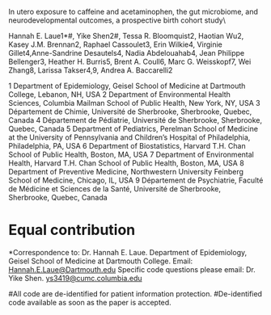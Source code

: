 In utero exposure to caffeine and acetaminophen, the gut microbiome, and neurodevelopmental outcomes, a prospective birth cohort study\

Hannah E. Laue1*#, Yike Shen2#, Tessa R. Bloomquist2, Haotian Wu2, Kasey J.M. Brennan2, Raphael Cassoulet3, Erin Wilkie4, 
Virginie Gillet4,Anne-Sandrine Desautels4, Nadia Abdelouahab4, Jean Philippe Bellenger3, Heather H. Burris5, Brent A. Coull6,
Marc G. Weisskopf7, Wei Zhang8, Larissa Takser4,9, Andrea A. Baccarelli2

1 Department of Epidemiology, Geisel School of Medicine at Dartmouth College, Lebanon, NH, USA
2 Department of Environmental Health Sciences, Columbia Mailman School of Public Health, New York, NY, USA
3 Département de Chimie, Université de Sherbrooke, Sherbrooke, Quebec, Canada
4 Département de Pédiatrie, Université de Sherbrooke, Sherbrooke, Quebec, Canada
5 Department of Pediatrics, Perelman School of Medicine at the University of Pennsylvania and Children’s Hospital of Philadelphia, Philadelphia, PA, USA
6 Department of Biostatistics, Harvard T.H. Chan School of Public Health, Boston, MA, USA
7 Department of Environmental Health, Harvard T.H. Chan School of Public Health, Boston, MA, USA
8 Department of Preventive Medicine, Northwestern University Feinberg School of Medicine, Chicago, IL, USA
9 Département de Psychiatrie, Faculté de Médicine et Sciences de la Santé, Université de Sherbrooke, Sherbrooke, Quebec, Canada
# Equal contribution

*Correspondence to: Dr. Hannah E. Laue. Department of Epidemiology, Geisel School of Medicine at Dartmouth College. Email: Hannah.E.Laue@Dartmouth.edu
Specific code questions please email: Dr. Yike Shen. ys3419@cumc.columbia.edu

#All code are de-identified for patient information protection. 
#De-identified code available as soon as the paper is accepted.
